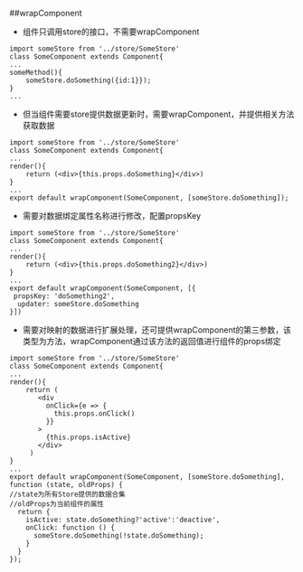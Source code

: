 ##wrapComponent
 
* 组件只调用store的接口，不需要wrapComponent

```
import someStore from '../store/SomeStore'
class SomeComponent extends Component{
...
someMethod(){
    someStore.doSomething({id:1}});
}
...
```

* 但当组件需要store提供数据更新时，需要wrapComponent，并提供相关方法获取数据

```
import someStore from '../store/SomeStore'
class SomeComponent extends Component{
...
render(){
    return (<div>{this.props.doSomething}</div>)
}
...
export default wrapComponent(SomeComponent, [someStore.doSomething]);
``` 
* 需要对数据绑定属性名称进行修改，配置propsKey

```
import someStore from '../store/SomeStore'
class SomeComponent extends Component{
...
render(){
    return (<div>{this.props.doSomething2}</div>)
}
...
export default wrapComponent(SomeComponent, [{
 propsKey: 'doSomething2',
  updater: someStore.doSomething
}])
```

* 需要对映射的数据进行扩展处理，还可提供wrapComponent的第三参数，该类型为方法，wrapComponent通过该方法的返回值进行组件的props绑定

```
import someStore from '../store/SomeStore'
class SomeComponent extends Component{
...
render(){
    return (
       <div 
         onClick={e => {
           this.props.onClick()
         }}
       >
         {this.props.isActive}
       </div>
     )
}
...
export default wrapComponent(SomeComponent, [someStore.doSomething], function (state, oldProps) {
//state为所有Store提供的数据合集
//oldProps为当前组件的属性
  return {
    isActive: state.doSomething?'active':'deactive',
    onClick: function () {
      someStore.doSomething(!state.doSomething);
    }
  }
});
```



